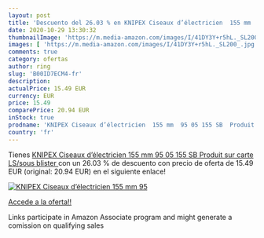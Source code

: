 ```yaml
---
layout: post
title: 'Descuento del 26.03 % en KNIPEX Ciseaux d’électricien  155 mm  95'
date: 2020-10-29 13:30:32
thumbnailImage: 'https://m.media-amazon.com/images/I/41DY3Y+r5hL._SL200_.jpg'
images: [ 'https://m.media-amazon.com/images/I/41DY3Y+r5hL._SL200_.jpg' ]
comments: true
category: ofertas
author: ring
slug: 'B00ID7ECM4-fr'
description:
actualPrice: 15.49 EUR
currency: EUR
price: 15.49
comparePrice: 20.94 EUR
inStock: true
prodname: 'KNIPEX Ciseaux d’électricien  155 mm  95 05 155 SB  Produit sur carte LS/sous blister '
country: 'fr'
---
```


Tienes [KNIPEX Ciseaux d’électricien  155 mm  95 05 155 SB  Produit sur carte LS/sous blister ](https://www.amazon.fr/dp/B00ID7ECM4/?tag=tolees0d-21) con un 26.03 % de descuento con precio de oferta de 15.49 EUR (original: 20.94 EUR) en el siguiente enlace!

[![KNIPEX Ciseaux d’électricien  155 mm  95](https://m.media-amazon.com/images/I/41DY3Y+r5hL._SL200_.jpg)](https://www.amazon.fr/dp/B00ID7ECM4/?tag=tolees0d-21)

[Accede a la oferta!!](https://www.amazon.fr/dp/B00ID7ECM4/?tag=tolees0d-21)

Links participate in Amazon Associate program and might generate a comission on qualifying sales


